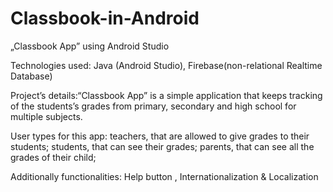# Classbook-in-Android
 „Classbook App” using Android Studio
 
Technologies used: Java (Android Studio),	Firebase(non-relational Realtime Database)
  
Project’s details:“Classbook App” is a simple application that keeps tracking of the students’s grades from primary, secondary and high school for multiple subjects.

User types for this app:	teachers, that are allowed to give grades to their students; students, that can see their grades; parents, that can see all the grades of their child;

Additionally functionalities:	Help button ,	Internationalization & Localization 


